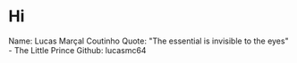 # Hi

Name: Lucas Marçal Coutinho
Quote: "The essential is invisible to the eyes" - The Little Prince
Github: lucasmc64
